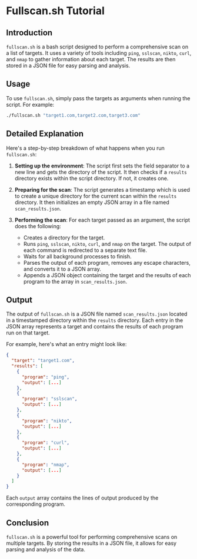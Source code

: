 # Fullscan.sh Tutorial

## Introduction

`fullscan.sh` is a bash script designed to perform a comprehensive scan on a list of targets. It uses a variety of tools including `ping`, `sslscan`, `nikto`, `curl`, and `nmap` to gather information about each target. The results are then stored in a JSON file for easy parsing and analysis.

## Usage

To use `fullscan.sh`, simply pass the targets as arguments when running the script. For example:

```bash
./fullscan.sh "target1.com,target2.com,target3.com"
```

## Detailed Explanation

Here's a step-by-step breakdown of what happens when you run `fullscan.sh`:

1. **Setting up the environment**: The script first sets the field separator to a new line and gets the directory of the script. It then checks if a `results` directory exists within the script directory. If not, it creates one.

2. **Preparing for the scan**: The script generates a timestamp which is used to create a unique directory for the current scan within the `results` directory. It then initializes an empty JSON array in a file named `scan_results.json`.

3. **Performing the scan**: For each target passed as an argument, the script does the following:
    - Creates a directory for the target.
    - Runs `ping`, `sslscan`, `nikto`, `curl`, and `nmap` on the target. The output of each command is redirected to a separate text file.
    - Waits for all background processes to finish.
    - Parses the output of each program, removes any escape characters, and converts it to a JSON array.
    - Appends a JSON object containing the target and the results of each program to the array in `scan_results.json`.

## Output

The output of `fullscan.sh` is a JSON file named `scan_results.json` located in a timestamped directory within the `results` directory. Each entry in the JSON array represents a target and contains the results of each program run on that target.

For example, here's what an entry might look like:

```json
{
  "target": "target1.com",
  "results": [
    {
      "program": "ping",
      "output": [...]
    },
    {
      "program": "sslscan",
      "output": [...]
    },
    {
      "program": "nikto",
      "output": [...]
    },
    {
      "program": "curl",
      "output": [...]
    },
    {
      "program": "nmap",
      "output": [...]
    }
  ]
}
```

Each `output` array contains the lines of output produced by the corresponding program.

## Conclusion

`fullscan.sh` is a powerful tool for performing comprehensive scans on multiple targets. By storing the results in a JSON file, it allows for easy parsing and analysis of the data.